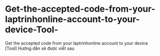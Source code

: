# Get-the-accepted-code-from-your-laptrinhonline-account-to-your-device-Tool-
Get the accepted code from your laptrinhonline account to your device [Tool]
Hướng dẫn sẽ được viết sau
